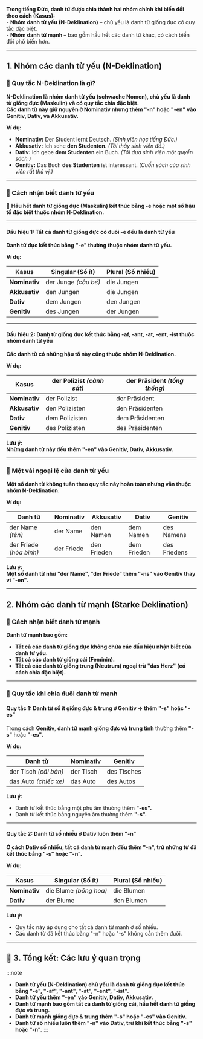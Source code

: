 
**Trong tiếng Đức, danh từ được chia thành hai nhóm chính khi biến đổi theo cách (Kasus):**  
	- **Nhóm danh từ yếu (N-Deklination)** – chủ yếu là danh từ giống đực có quy tắc đặc biệt.  
	- **Nhóm danh từ mạnh** – bao gồm hầu hết các danh từ khác, có cách biến đổi phổ biến hơn.


---


## **1. Nhóm các danh từ yếu (N-Deklination)**

### **🔹 Quy tắc N-Deklination là gì?**

**N-Deklination là nhóm danh từ yếu (schwache Nomen), chủ yếu là danh từ giống đực (Maskulin) và có quy tắc chia đặc biệt.**  
**Các danh từ này giữ nguyên ở Nominativ nhưng thêm "-n" hoặc "-en" vào Genitiv, Dativ, và Akkusativ.**

**Ví dụ:**

- **Nominativ:** Der Student lernt Deutsch. _(Sinh viên học tiếng Đức.)_
- **Akkusativ:** Ich sehe **den Studenten**. _(Tôi thấy sinh viên đó.)_
- **Dativ:** Ich gebe **dem Studenten** ein Buch. _(Tôi đưa sinh viên một quyển sách.)_
- **Genitiv:** Das Buch **des Studenten** ist interessant. _(Cuốn sách của sinh viên rất thú vị.)_


---


### **🔹 Cách nhận biết danh từ yếu**

📌 **Hầu hết danh từ giống đực (Maskulin) kết thúc bằng -e hoặc một số hậu tố đặc biệt thuộc nhóm N-Deklination.**


---


####  **Dấu hiệu 1: Tất cả danh từ giống đực có đuôi -e đều là danh từ yếu**

**Danh từ đực kết thúc bằng "-e" thường thuộc nhóm danh từ yếu.**

**Ví dụ:**

|**Kasus**|**Singular** (Số ít)|**Plural** (Số nhiều)|
|---|---|---|
|**Nominativ**|der Junge _(cậu bé)_|die Jungen|
|**Akkusativ**|den Jungen|die Jungen|
|**Dativ**|dem Jungen|den Jungen|
|**Genitiv**|des Jungen|der Jungen|

---

#### **Dấu hiệu 2: Danh từ giống đực kết thúc bằng -af, -ant, -at, -ent, -ist thuộc nhóm danh từ yếu**

**Các danh từ có những hậu tố này cũng thuộc nhóm N-Deklination.**

**Ví dụ:**

|**Kasus**|**der Polizist** _(cảnh sát)_|**der Präsident** _(tổng thống)_|
|---|---|---|
|**Nominativ**|der Polizist|der Präsident|
|**Akkusativ**|den Polizisten|den Präsidenten|
|**Dativ**|dem Polizisten|dem Präsidenten|
|**Genitiv**|des Polizisten|des Präsidenten|

**Lưu ý:**  
  **Những danh từ này đều thêm "-en" vào Genitiv, Dativ, Akkusativ.**

---

### **🔹 Một vài ngoại lệ của danh từ yếu**

**Một số danh từ không tuân theo quy tắc này hoàn toàn nhưng vẫn thuộc nhóm N-Deklination.**

**Ví dụ:**

|**Danh từ**|**Nominativ**|**Akkusativ**|**Dativ**|**Genitiv**|
|---|---|---|---|---|
|der Name _(tên)_|der Name|den Namen|dem Namen|des Namens|
|der Friede _(hòa bình)_|der Friede|den Frieden|dem Frieden|des Friedens|

**Lưu ý:**  
  **Một số danh từ như "der Name", "der Friede" thêm "-ns" vào Genitiv thay vì "-en".**


---

## **2. Nhóm các danh từ mạnh (Starke Deklination)**

### **🔹 Cách nhận biết danh từ mạnh**

**Danh từ mạnh bao gồm:**  

- **Tất cả các danh từ giống đực không chứa các dấu hiệu nhận biết của danh từ yếu.**  
- **Tất cả các danh từ giống cái (Feminin).**  
- **Tất cả các danh từ giống trung (Neutrum) ngoại trừ "das Herz" (có cách chia đặc biệt).**


---

### **🔹 Quy tắc khi chia đuôi danh từ mạnh**

#### **Quy tắc 1: Danh từ số ít giống đực & trung ở Genitiv → thêm "-s" hoặc "-es"**

Trong cách **Genitiv**, **danh từ mạnh giống đực và trung tính** thường thêm **"-s"** hoặc **"-es"**.

**Ví dụ:**

|**Danh từ**|**Nominativ**|**Genitiv**|
|---|---|---|
|der Tisch _(cái bàn)_|der Tisch|des Tisches|
|das Auto _(chiếc xe)_|das Auto|des Autos|

**Lưu ý:**  
  - Danh từ kết thúc bằng một phụ âm thường thêm **"-es".**  
  - Danh từ kết thúc bằng nguyên âm thường thêm **"-s".**

---

#### **Quy tắc 2: Danh từ số nhiều ở Dativ luôn thêm "-n"**

**Ở cách Dativ số nhiều, tất cả danh từ mạnh đều thêm "-n", trừ những từ đã kết thúc bằng "-s" hoặc "-n".**

**Ví dụ:**

|**Kasus**|**Singular** (Số ít)|**Plural** (Số nhiều)|
|---|---|---|
|**Nominativ**|die Blume _(bông hoa)_|die Blumen|
|**Dativ**|der Blume|den Blumen|

**Lưu ý:**  
- Quy tắc này áp dụng cho tất cả danh từ mạnh ở số nhiều.  
- Các danh từ đã kết thúc bằng "-n" hoặc "-s" không cần thêm đuôi.

---

## **🎯 3. Tổng kết: Các lưu ý quan trọng**

:::note
  - **Danh từ yếu (N-Deklination) chủ yếu là danh từ giống đực kết thúc bằng "-e", "-af", "-ant", "-at", "-ent", "-ist".**  
  - **Danh từ yếu thêm "-en" vào Genitiv, Dativ, Akkusativ.**  
  - **Danh từ mạnh bao gồm tất cả danh từ giống cái, hầu hết danh từ giống đực và trung.**  
  - **Danh từ mạnh giống đực & trung thêm "-s" hoặc "-es" vào Genitiv.**  
  - **Danh từ số nhiều luôn thêm "-n" vào Dativ, trừ khi kết thúc bằng "-s" hoặc "-n".**
:::